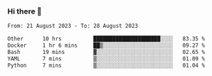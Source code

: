 ### Hi there 👋

<!--
**palaashatri/palaashatri** is a ✨ _special_ ✨ repository because its `README.md` (this file) appears on your GitHub profile.

Here are some ideas to get you started:

- 🔭 I’m currently working on ...
- 🌱 I’m currently learning ...
- 👯 I’m looking to collaborate on ...
- 🤔 I’m looking for help with ...
- 💬 Ask me about ...
- 📫 How to reach me: ...
- 😄 Pronouns: ...
- ⚡ Fun fact: ...
-->

<!--START_SECTION:waka-->

```txt
From: 21 August 2023 - To: 28 August 2023

Other      10 hrs          █████████████████████░░░░   83.35 %
Docker     1 hr 6 mins     ██▒░░░░░░░░░░░░░░░░░░░░░░   09.27 %
Bash       19 mins         ▓░░░░░░░░░░░░░░░░░░░░░░░░   02.65 %
YAML       7 mins          ▒░░░░░░░░░░░░░░░░░░░░░░░░   01.09 %
Python     7 mins          ▒░░░░░░░░░░░░░░░░░░░░░░░░   01.04 %
```

<!--END_SECTION:waka-->
